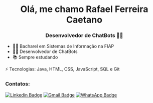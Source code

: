 <h1 align="center">Olá, me chamo Rafael Ferreira Caetano</h1>
<h3 align="center">Desenvolvedor de ChatBots 👨‍💻</h3>

- 👨‍🎓 Bacharel em Sistemas de Informação na FIAP
- 👨‍💻 Desenvolvedor de ChatBots
- 📚 Sempre estudando

⚡ Tecnologias: Java, HTML, CSS, JavaScript, SQL e Git

<h3>Contatos:</h3>

[![Linkedin Badge](https://img.shields.io/badge/-rafacaetano7-blue?style=flat-square&logo=Linkedin&logoColor=white&link=https://www.linkedin.com/in/rafacaetano7)](https://www.linkedin.com/in/rafacaetano7)
[![Gmail Badge](https://img.shields.io/badge/-rcaetano0709@gmail.com-c14438?style=flat-square&logo=Gmail&logoColor=white&link=mailto:rcaetano0709@gmail.com)](mailto:rcaetano0709@gmail.com)
[![WhatsApp Badge](https://img.shields.io/badge/-rafacaetano7-lightgreen?style=flat-square&logo=Whatsapp&logoColor=white&link=https://api.whatsapp.com/send/?phone=5511942093914&text=Ol%C3%A1+Rafael%21&type=phone_number&app_absent=0)](https://api.whatsapp.com/send/?phone=5511942093914&text=Ol%C3%A1+Rafael%21&type=phone_number&app_absent=0)

